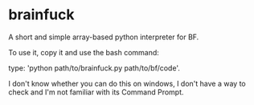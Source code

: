 # brainfuck
A short and simple array-based python interpreter for BF.

To use it, copy it and use the bash command: 

type: 'python path/to/brainfuck.py path/to/bf/code'.

I don't know whether you can do this on windows, I don't have a way to check and I'm not familiar with its Command Prompt.
